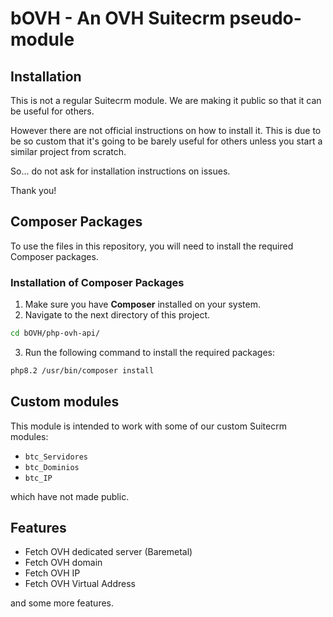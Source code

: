 # bOVH - An OVH Suitecrm pseudo-module

## Installation

This is not a regular Suitecrm module.
We are making it public so that it can be useful for others.

However there are not official instructions on how to install it.
This is due to be so custom that it's going to be barely useful for
others unless you start a similar project from scratch.

So... do not ask for installation instructions on issues.

Thank you!

## Composer Packages

To use the files in this repository, you will need to install the required Composer packages.

### Installation of Composer Packages

1. Make sure you have **Composer** installed on your system.
2. Navigate to the next directory of this project.
```bash
cd bOVH/php-ovh-api/
```
3. Run the following command to install the required packages:
```bash
php8.2 /usr/bin/composer install
```

## Custom modules

This module is intended to work with some of our custom Suitecrm modules:

- `btc_Servidores`
- `btc_Dominios`
- `btc_IP`

which have not made public.

## Features

- Fetch OVH dedicated server (Baremetal)
- Fetch OVH domain
- Fetch OVH IP
- Fetch OVH Virtual Address

and some more features.

